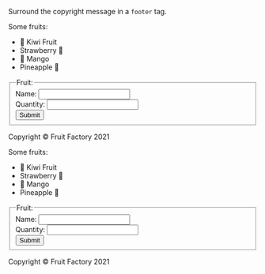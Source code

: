 Surround the copyright
message in a `footer` tag.

<codeblock language="html" type="exercise" testMode="fixedInput">
<p>
  Some fruits:
</p>
<ul>
  <li>🥝 Kiwi Fruit </li>
  <li>Strawberry 🍓</li>
  <li>🥭 Mango</li>
  <li>Pineapple 🍍</li>
</ul>
<fieldset>
  <legend>Fruit:</legend>
  <label>Name: </label>
  <input type="text">
  <br>
  <label>Quantity: </label>
  <input type="number">
  <br>
  <input type="submit">
</fieldset>
<p>Copyright © Fruit Factory 2021</p>
</code>

<solution>
<p>
    Some fruits:
</p>
<ul>
  <li>🥝 Kiwi Fruit </li>
  <li>Strawberry 🍓</li>
  <li>🥭 Mango</li>
  <li>Pineapple 🍍</li>
</ul>
<fieldset>
  <legend>Fruit:</legend>
  <label>Name: </label>
  <input type="text">
  <br>
  <label>Quantity: </label>
  <input type="number">
  <br>
  <input type="submit">
</fieldset>
<footer>
  <p>Copyright © Fruit Factory 2021</p>
</footer>
</solution>
</codeblock>
